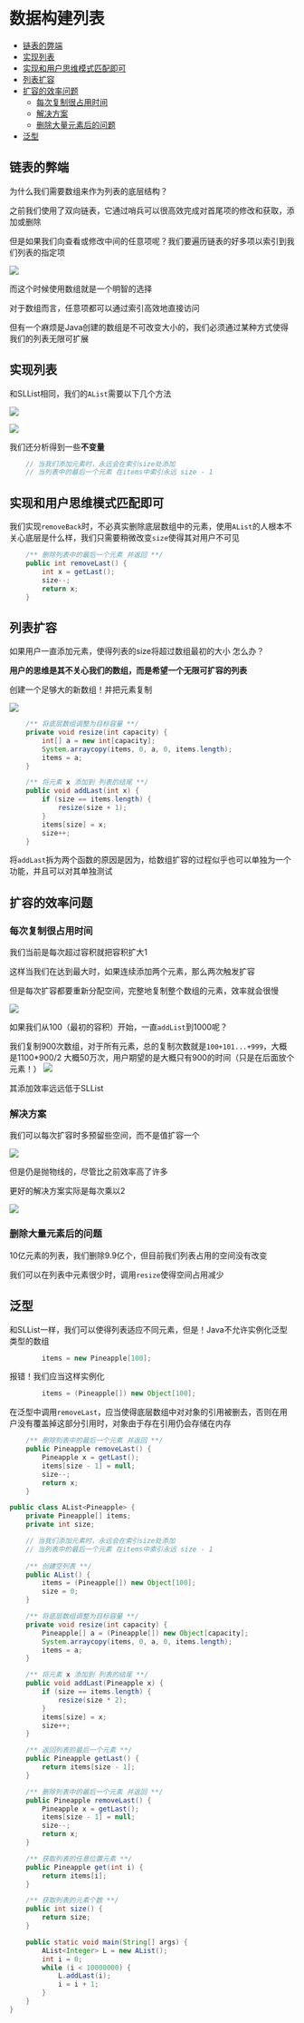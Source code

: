 # 数据构建列表
 
* [链表的弊端](#链表的弊端)
* [实现列表](#实现列表)
* [实现和用户思维模式匹配即可](#实现和用户思维模式匹配即可)
* [列表扩容](#列表扩容)
* [扩容的效率问题](#扩容的效率问题)
  * [每次复制很占用时间](#每次复制很占用时间)
  * [解决方案](#解决方案)
  * [删除大量元素后的问题](#删除大量元素后的问题)
* [泛型](#泛型)

## 链表的弊端

为什么我们需要数组来作为列表的底层结构？

之前我们使用了双向链表，它通过哨兵可以很高效完成对首尾项的修改和获取，添加或删除

但是如果我们向查看或修改中间的任意项呢？我们要遍历链表的好多项以索引到我们列表的指定项

![](img/07fb0621.png)

而这个时候使用数组就是一个明智的选择

对于数组而言，任意项都可以通过索引高效地直接访问

但有一个麻烦是Java创建的数组是不可改变大小的，我们必须通过某种方式使得我们的列表无限可扩展

## 实现列表

和SLList相同，我们的`AList`需要以下几个方法

![](img/799f62a0.png)

![](img/41bd38b3.png)

我们还分析得到一些**不变量**

```java
    // 当我们添加元素时，永远会在索引size处添加
    // 当列表中的最后一个元素 在items中索引永远 size - 1
```

## 实现和用户思维模式匹配即可

我们实现`removeBack`时，不必真实删除底层数组中的元素，使用`AList`的人根本不关心底层是什么样，我们只需要稍微改变`size`使得其对用户不可见

```java
    /** 删除列表中的最后一个元素 并返回 **/
    public int removeLast() {
        int x = getLast();
        size--;
        return x;
    }
```

## 列表扩容

如果用户一直添加元素，使得列表的size将超过数组最初的大小 怎么办？

**用户的思维是其不关心我们的数组，而是希望一个无限可扩容的列表**

创建一个足够大的新数组！并把元素复制

![](img/614449cd.png)

```java
    /** 将底层数组调整为目标容量 **/
    private void resize(int capacity) {
        int[] a = new int[capacity];
        System.arraycopy(items, 0, a, 0, items.length);
        items = a;
    }

    /** 将元素 x 添加到 列表的结尾 **/
    public void addLast(int x) {
        if (size == items.length) {
            resize(size + 1);
        }
        items[size] = x;
        size++;
    }
```

将`addLast`拆为两个函数的原因是因为，给数组扩容的过程似乎也可以单独为一个功能，并且可以对其单独测试

## 扩容的效率问题

### 每次复制很占用时间

我们当前是每次超过容积就把容积扩大1

这样当我们在达到最大时，如果连续添加两个元素，那么两次触发扩容

但是每次扩容都要重新分配空间，完整地复制整个数组的元素，效率就会很慢

![](img/2620f287.png)

如果我们从100（最初的容积）开始，一直`addList`到1000呢？

我们复制900次数组，对于所有元素，总的复制次数就是`100+101...+999`，大概是1100*900/2 大概50万次，用户期望的是大概只有900的时间（只是在后面放个元素！）
![](img/5ab62757.png)

其添加效率远远低于SLList

### 解决方案

我们可以每次扩容时多预留些空间，而不是值扩容一个

![](img/1a2601ca.png)

但是仍是抛物线的，尽管比之前效率高了许多

更好的解决方案实际是每次乘以2

![](img/af1f79a0.png)

### 删除大量元素后的问题

10亿元素的列表，我们删除9.9亿个，但目前我们列表占用的空间没有改变

我们可以在列表中元素很少时，调用`resize`使得空间占用减少

## 泛型

和SLList一样，我们可以使得列表适应不同元素，但是！Java不允许实例化泛型类型的数组

```java
        items = new Pineapple[100];
```

报错！我们应当这样实例化

```java
        items = (Pineapple[]) new Object[100];
```

在泛型中调用`removeLast`，应当使得底层数组中对对象的引用被删去，否则在用户没有覆盖掉这部分引用时，对象由于存在引用仍会存储在内存

```java
    /** 删除列表中的最后一个元素 并返回 **/
    public Pineapple removeLast() {
        Pineapple x = getLast();
        items[size - 1] = null;
        size--;
        return x;
    }
```

```java
public class AList<Pineapple> {
    private Pineapple[] items;
    private int size;

    // 当我们添加元素时，永远会在索引size处添加
    // 当列表中的最后一个元素 在items中索引永远 size - 1
    
    /** 创建空列表 **/
    public AList() {
        items = (Pineapple[]) new Object[100];
        size = 0;
    }

    /** 将底层数组调整为目标容量 **/
    private void resize(int capacity) {
        Pineapple[] a = (Pineapple[]) new Object[capacity];
        System.arraycopy(items, 0, a, 0, items.length);
        items = a;
    }

    /** 将元素 x 添加到 列表的结尾 **/
    public void addLast(Pineapple x) {
        if (size == items.length) {
            resize(size * 2);
        }
        items[size] = x;
        size++;
    }

    /** 返回列表的最后一个元素 **/
    public Pineapple getLast() {
        return items[size - 1];
    }

    /** 删除列表中的最后一个元素 并返回 **/
    public Pineapple removeLast() {
        Pineapple x = getLast();
        items[size - 1] = null;
        size--;
        return x;
    }

    /** 获取列表的任意位置元素 **/
    public Pineapple get(int i) {
        return items[i];
    }

    /** 获取列表的元素个数 **/
    public int size() {
        return size;
    }

    public static void main(String[] args) {
        AList<Integer> L = new AList();
        int i = 0;
        while (i < 10000000) {
            L.addLast(i);
            i = i + 1;
        }
    }
}
```


